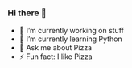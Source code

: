 ### Hi there 👋

- 🔭 I’m currently working on stuff
- 🌱 I’m currently learning Python
- 💬 Ask me about Pizza
- ⚡ Fun fact: I like Pizza

<!--
**peteee/peteee** is a ✨ _special_ ✨ repository because its `README.md` (this file) appears on your GitHub profile.

Here are some ideas to get you started:

- 🔭 I’m currently working on ...
- 🌱 I’m currently learning ...
- 👯 I’m looking to collaborate on ...
- 🤔 I’m looking for help with ...
- 💬 Ask me about ...
- 📫 How to reach me: ...
- 😄 Pronouns: ...
- ⚡ Fun fact: ...
-->
